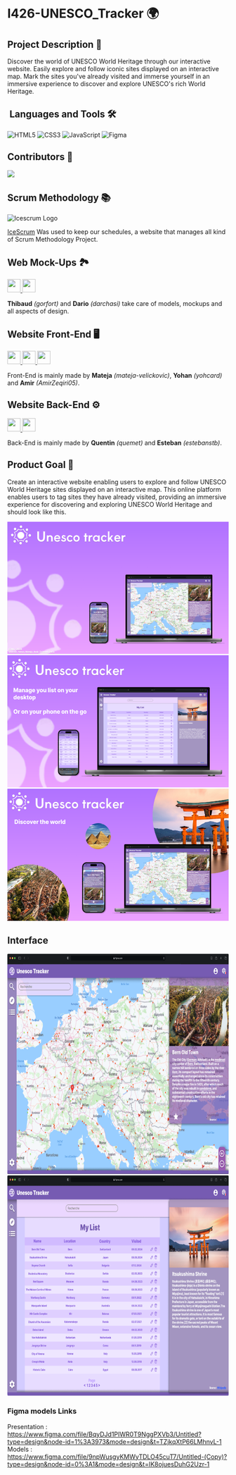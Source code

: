 # I426-UNESCO_Tracker 🌍<br>
## Project Description 📃
Discover the world of UNESCO World Heritage through our interactive website. Easily explore and follow iconic sites displayed on an interactive map. Mark the sites you've already visited and immerse yourself in an immersive experience to discover and explore UNESCO's rich World Heritage. 
## &nbsp;Languages and Tools 🛠
![HTML5](https://img.shields.io/badge/html5-%23E34F26.svg?&style=for-the-badge&logo=html5&logoColor=white) ![CSS3](https://img.shields.io/badge/css3-%231572B6.svg?&style=for-the-badge&logo=css3&logoColor=white) ![JavaScript](https://img.shields.io/badge/javascript-%23F7DF1E.svg?&style=for-the-badge&logo=javascript&logoColor=black) ![Figma](https://img.shields.io/badge/figma-%23F24E1E.svg?style=for-the-badge&logo=figma&logoColor=white)

## Contributors 👤

<a href="https://github.com/gorfort/I426-UNESCO_Tracker/graphs/contributors">
  <img src="https://contrib.rocks/image?repo=gorfort/I426-UNESCO_Tracker" />
</a>

## Scrum Methodology 📚
<img src="https://www.icescrum.com/wp-content/themes/new_icescrum/assets/logo.png" alt="Icescrum Logo" height="40" width="40">

[IceScrum](https://etml.icescrum.com/p/426UNESCO/#/project)
Was used to keep our schedules, a website that manages all kind of Scrum Methodology Project.

## Web Mock-Ups 🏞️
<a href="https://github.com/Gorfort/ConvertFlowAPI/graphs/contributors">
  <img src="https://contrib.rocks/image?repo=Gorfort/ConvertFlowAPI" height="30" width="30"/>
</a>
<a href="https://github.com/darchasi/demoPoo/graphs/contributors">
  <img src="https://contrib.rocks/image?repo=darchasi/demoPoo" height="30" width="30"/>
</a><br>

**Thibaud** _(gorfort)_ and **Dario** _(darchasi)_ take care of models, mockups and all aspects of design.

## Website Front-End 🖥️
<a href="https://github.com/mateja-velickovic/nodejs-snakeGame/contributors">
  <img src="https://contrib.rocks/image?repo=mateja-velickovic/nodejs-snakeGame" height="30" width="30"/>
</a>
<a href="https://github.com/zeqamir/P_Script122/graphs/contributors">
  <img src="https://contrib.rocks/image?repo=zeqamir/P_Script122" height="30" width="30"/>
</a>
<a href="https://github.com/yohcard/POO-yohan-Cardis/graphs/contributors">
  <img src="https://contrib.rocks/image?repo=yohcard/POO-yohan-Cardis" height="30" width="30"/>
</a>
<br>

Front-End is mainly made by **Mateja** _(mateja-velickovic)_, **Yohan** _(yohcard)_ and **Amir** _(AmirZeqiri05)_.

## Website Back-End ⚙️
<a href="https://github.com/quemet/P_BULLE_JS/graphs/contributors">
  <img src="https://contrib.rocks/image?repo=quemet/P_BULLE_JS" height="30" width="30"/>
</a>
<a href="https://github.com/estebanstb/P_Soutien_239/graphs/contributors">
  <img src="https://contrib.rocks/image?repo=estebanstb/P_Soutien_239" height="30" width="30"/>
</a>
<br>

Back-End is mainly made by **Quentin** _(quemet)_ and **Esteban** _(estebanstb)_.

## Product Goal 🚩
Create an interactive website enabling users to explore and follow UNESCO World Heritage sites displayed on an interactive map. This online platform enables users to tag sites they have already visited, providing an immersive experience for discovering and exploring UNESCO World Heritage and should look like this.<br>

<img src="https://github.com/Gorfort/I426-UNESCO_Tracker/blob/main/images/slide1.png" alt="Example" height="300">

<img src="https://github.com/Gorfort/I426-UNESCO_Tracker/blob/main/images/list.png" alt="Example" height="300">

<img src="https://github.com/Gorfort/I426-UNESCO_Tracker/blob/main/images/discover.png" alt="Example" height="300">

## Interface

<img src="https://github.com/Gorfort/I426-UNESCO_Tracker/blob/main/images/InterfaceExample.png" alt="Example" height="500">

<img src="https://github.com/Gorfort/I426-UNESCO_Tracker/blob/main/images/InterfaceList.png" alt="Example" height="500">
</p>

### Figma models Links 
Presentation : https://www.figma.com/file/BqyDJd1PIWR0T9NggPXVb3/Untitled?type=design&node-id=1%3A3973&mode=design&t=TZjkqXtP66LMhnvL-1 <br>
Models : https://www.figma.com/file/9npWusgyKMWyTDLO45cuT7/Untitled-(Copy)?type=design&node-id=0%3A1&mode=design&t=IK8ojuesDuhG2Uzr-1
